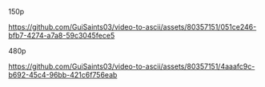 
150p

https://github.com/GuiSaints03/video-to-ascii/assets/80357151/051ce246-bfb7-4274-a7a8-59c3045fece5

480p

https://github.com/GuiSaints03/video-to-ascii/assets/80357151/4aaafc9c-b692-45c4-96bb-421c6f756eab
